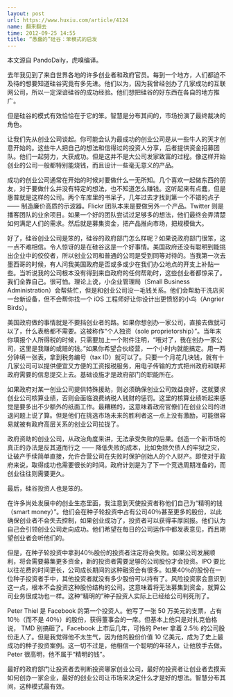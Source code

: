 ```yaml
---
layout: post
url: https://www.huxiu.com/article/4124
name: 翻来翻去
time: 2012-09-25 14:55
title: “愚蠢的”硅谷：笨模式的启发
---
```

本文源自 PandoDaily，虎嗅编译。

去年我见到了来自世界各地的许多创业者和政府官员。每到一个地方，人们都迫不及待的想要知道硅谷究竟有多先进。他们以为，因为我曾经创办了几家成功的互联网公司，所以一定深谙硅谷的成功经验。他们想把硅谷的好东西在各自的地方推广。

但是硅谷的模式有效恰恰在于它的笨。智慧是分布其间的，市场扮演了最终裁决的角色。

让我们先从创业公司谈起。你可能会认为最成功的创业公司是从一些牛人的天才创意开始的。这些牛人把自己的想法和信得过的投资人分享，后者提供资金招募团队。他们一起努力，大获成功。但是这并不是大公司发家致富的过程。像这样开始创业的公司一般都特别能烧钱，而且设计一些毫无意义的产品。

成功的创业公司通常在开始的时候对要做什么一无所知。几个喜欢一起做东西的朋友，对于要做什么并没有特定的想法，也不知道怎么赚钱。这听起来有点蠢，但是惠普就是这样的公司。两个车库里的书呆子，几年过去才找到第一个不错的点子 —— 制造廉价高质的示波器。Flickr 团队本来是要做另外一个产品。Twitter 则是播客团队的业余项目。如果一个好的团队尝试过足够多的想法，他们最终会弄清楚如何满足人们的需求。然后就是募集资金，把产品推向市场，把规模做大。

好了，硅谷创业公司是笨的，硅谷的政府部门怎么样呢？如果说政府部门很笨，这一点不难相信。令人惊讶的是在硅谷这是一个好事情。美国政府还没有聪明到能挑出企业中的佼佼者，所以创业公司和普通的公司是受到同等对待的。当我第一次去墨西哥的时候，有人问我美国政府是否或多或少在我们办公地点的开支上补贴一些。当听说我的公司根本没有得到来自政府的任何帮助时，这些创业者都惊呆了。我们全靠自己。很可怕。理论上说，小企业管理局（Small Business Administration）会帮些忙，但是和创业公司没一毛钱关系。他们会帮助干洗店买一台新设备，但不会帮你找一个 iOS 工程师好让你设计出更愤怒的小鸟（Angrier Birds）。

美国政府做的事情就是不要挡创业者的路。如果你想创办一家公司，直接去做就可以了，什么表格都不需要。这被称作“个人独资（sole proprietorship）”。当年末你填报个人所得税的时候，只需要加上一个附件注明，“哦对了，我在创办一家公司，这里是我赚的或赔的钱。”如果你希望合伙经营，一个小时内就能搞定。用一两分钟填一张表，拿到税务编号（tax ID）就可以了。只要一个月花几块钱，就有十几家公司可以提供便宜又方便的工资报税服务，用电子传输的方式把州政府和联邦政府需要的信息提交上去。基础设施才是政府部门的职能所在。

如果政府对某一创业公司提供特殊援助，则必须确保创业公司效益良好，这就要求创业公司核算业绩，否则会面临浪费纳税人钱财的惩罚。这里的核算业绩听起来感觉是要多出不少额外的纸面工作。最糟糕的，这意味着政府官僚们在创业公司的进退问题上说了算。但是他们在挑选市场未来的胜利者这一点上没有激励，可能很容易就被有政府高层关系的创业公司拉拢了。

政府资助的创业公司，从政治角度来讲，无法承受失败的后果。创造一个新市场的真正的办法是反其道而行之 —— 降低失败的成本，比如免除欠债人的牢狱之灾，让破产手续简单直接，允许合营公司在失败时保护创始人的个人财产。即使对于政府来说，取得成功也需要很长的时间。政府计划是为了下一个竞选周期准备的，而创业往往则需要更久。

最后，硅谷投资人也是笨的。

在许多尚处发展中的创业生态里面，我注意到天使投资者称他们自己为“精明的钱（smart money）”。他们会在种子轮投资中占有公司40％甚至更多的股份，以此确保创业者不会失去控制，如果创业成功了，投资者可以获得丰厚回报。他们认为自己会引领创业公司走向成功。他们希望在每日的公司运作中都发表意见，而且期望创业者会听他们的。

但是，在种子轮投资中拿到40％股份的投资者注定将会失败。如果公司发展顺利，将会需要募集更多资金，新的投资者需要足够的公司股份才会投资。IPO 要比以往花费的时间更长，公司成长期间的这种融资会有很多。如果40％的股份在一位种子投资者手中，其他投资者就没有多少股份可以持有了。风险投资家会意识到这一点，根本不会投资这种股份结构的公司。这意味着将无法募集到资金，就算公司业务很成功也一样。这种“精明的”种子投资人实际上已经给公司判死刑了。

Peter Thiel 是 Facebook 的第一个投资人。他写了一张 50 万美元的支票，占有 10％（而不是 40％）的股份，获得董事会的一席。但基本上他只是对扎克伯格说， TMD 别搞砸了。Facebook 上市后几年，可怜的 Peter 拿着 2.5％ 的公司股份走人了。但是我觉得他不太生气，因为他的股份价值 10 亿美元，成为了史上最成功的种子投资案例。这一切不过是，他相信一个聪明的年轻人，让他放手去做。Peter 很高明，他不属于“精明的钱”。

最好的政府部门让投资者去判断投资哪家创业公司，最好的投资者让创业者去摸索如何创办一家企业，最好的创业公司让市场来决定什么才是好的想法。智慧分布其间，这种模式最有效。

